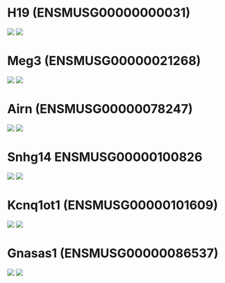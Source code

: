 # H19 (ENSMUSG00000000031)

![](https://github.com/AFS-Part-II-Projects/Jemima_Becker/blob/main/images/h19%20ld.png)
![](https://github.com/AFS-Part-II-Projects/Jemima_Becker/blob/main/images/h19%20lp.png)


# Meg3 (ENSMUSG00000021268)

![](https://github.com/AFS-Part-II-Projects/Jemima_Becker/blob/main/images/meg3%20ld.png)
![](https://github.com/AFS-Part-II-Projects/Jemima_Becker/blob/main/images/meg3%20lp.png)

# Airn (ENSMUSG00000078247)

![](https://github.com/AFS-Part-II-Projects/Jemima_Becker/blob/main/images/airn%20ld.png)
![](https://github.com/AFS-Part-II-Projects/Jemima_Becker/blob/main/images/airn%20lp.png)

# Snhg14 ENSMUSG00000100826

![](https://github.com/AFS-Part-II-Projects/Jemima_Becker/blob/main/images/snhg14%20ld.png)
![](https://github.com/AFS-Part-II-Projects/Jemima_Becker/blob/main/images/snhg14%20lp.png)

# Kcnq1ot1 (ENSMUSG00000101609)

![](https://github.com/AFS-Part-II-Projects/Jemima_Becker/blob/main/images/kcnq1ot1%20ld.png)
![](https://github.com/AFS-Part-II-Projects/Jemima_Becker/blob/main/images/kcnq1otmlp.png)

# Gnasas1 (ENSMUSG00000086537)

![](https://github.com/AFS-Part-II-Projects/Jemima_Becker/blob/main/images/gnasas1%20ld.png)
![](https://github.com/AFS-Part-II-Projects/Jemima_Becker/blob/main/images/gnasas1%20lp.png)
